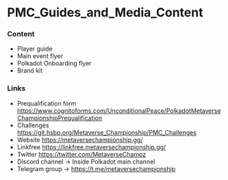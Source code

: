 # PMC_Guides_and_Media_Content

### Content

- Player guide
- Main event flyer
- Polkadot Onboarding flyer
- Brand kit

### Links

- Prequalification form https://www.cognitoforms.com/UnconditionalPeace/PolkadotMetaverseChampionshipPrequalification
- Challenges https://git.hsbp.org/Metaverse_Championship/PMC_Challenges
- Website https://metaversechampionship.gg/
- Linkfree https://linkfree.metaversechampionship.gg/
- Twitter https://twitter.com/MetaverseChampz
- Discord channel -> Inside Polkadot main channel
- Telegram group -> https://t.me/metaversechampionship
